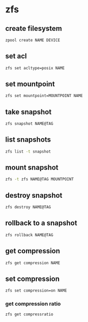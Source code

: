 # zfs

## create filesystem

```sh
zpool create NAME DEVICE
```

## set acl

```sh
zfs set acltype=posix NAME
```

## set mountpoint

```sh
zfs set mountpoint=MOUNTPOINT NAME
```

## take snapshot

```sh
zfs snapshot NAME@TAG
```

## list snapshots

```sh
zfs list -t snapshot
```

## mount snapshot

```sh
zfs -t zfs NAME@TAG MOUNTPOINT
```

## destroy snapshot

```sh
zfs destroy NAME@TAG
```

## rollback to a snapshot

```sh
zfs rollback NAME@TAG
```

## get compression

```sh
zfs get compression NAME
```

## set compression

```sh
zfs set compression=on NAME
```

### get compression ratio

```sh
zfs get compressratio
```
